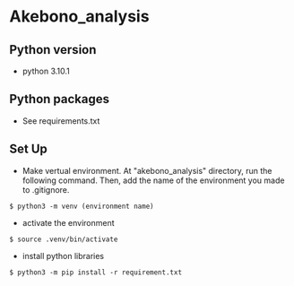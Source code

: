 # Akebono_analysis

## Python version
- python 3.10.1

## Python packages
- See requirements.txt

## Set Up
- Make vertual environment. At "akebono_analysis" directory, run the following command. Then, add the name of the environment you made to .gitignore.
```
$ python3 -m venv (environment name)
```
- activate the environment
```
$ source .venv/bin/activate
```
- install python libraries
```
$ python3 -m pip install -r requirement.txt
```

